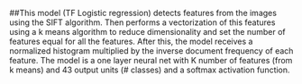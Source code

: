 ##This model (TF Logistic regression) detects features from the images using the SIFT algorithm. Then performs a vectorization of this features using a k means algorithm to reduce dimensionality and set the number of features equal for all the features. After this, the model receives a normalized histogram multiplied by the inverse document frequency of each feature. The model is a one layer neural net with K number of features (from k means) and 43 output units (# classes) and a softmax activation function.